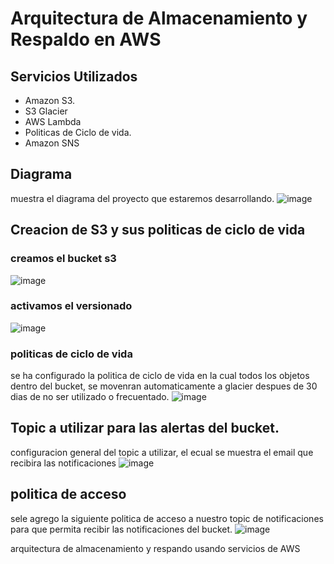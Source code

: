 # Arquitectura de Almacenamiento y Respaldo en AWS

## Servicios Utilizados 
- Amazon S3.
- S3 Glacier
- AWS Lambda
- Politicas de Ciclo de vida.
- Amazon SNS

## Diagrama
muestra el diagrama del proyecto que estaremos desarrollando.
![image](https://github.com/user-attachments/assets/4055d1d1-0c0a-40e9-b60a-1c8193d2257a)


## Creacion de S3 y sus politicas de ciclo de vida

### creamos el bucket s3
![image](https://github.com/user-attachments/assets/77553df0-aa9d-441e-9700-507b99f6a09c)

### activamos el versionado 
![image](https://github.com/user-attachments/assets/25ed1a95-37b5-4550-85fa-7e051bbae4fd)

### politicas de ciclo de vida
se ha configurado la politica de ciclo de vida en la cual todos los objetos dentro del bucket, se movenran automaticamente a glacier despues de 30 dias de no ser utilizado o frecuentado.
![image](https://github.com/user-attachments/assets/25bfdaf8-fdf1-4239-aa0b-91b21a163bab)

## Topic a utilizar para las alertas del bucket.
configuracion general del topic a utilizar, el ecual se muestra el email que recibira las notificaciones
![image](https://github.com/user-attachments/assets/f01df1eb-ea5c-4c52-aafe-c85e5d7784d8)


## politica de acceso
sele agrego la siguiente politica de acceso a nuestro topic de notificaciones para que permita recibir las notificaciones del bucket.
![image](https://github.com/user-attachments/assets/1dcbe4a1-3937-49a7-ba43-6901d44ff821)



arquitectura de almacenamiento y respando usando servicios de AWS

